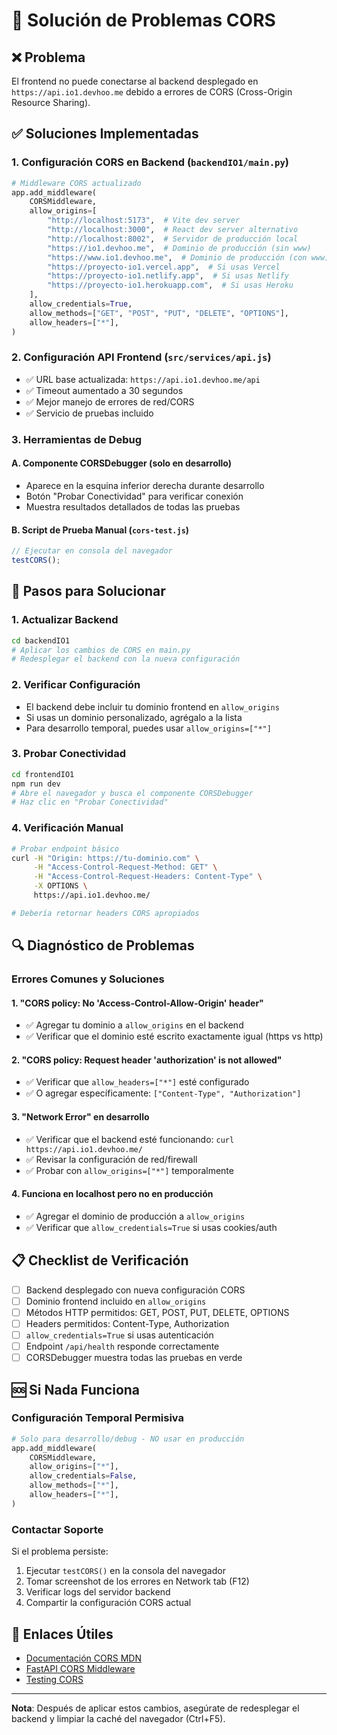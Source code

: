 # 🔧 Solución de Problemas CORS

## ❌ Problema
El frontend no puede conectarse al backend desplegado en `https://api.io1.devhoo.me` debido a errores de CORS (Cross-Origin Resource Sharing).

## ✅ Soluciones Implementadas

### 1. **Configuración CORS en Backend** (`backendIO1/main.py`)

```python
# Middleware CORS actualizado
app.add_middleware(
    CORSMiddleware,
    allow_origins=[
        "http://localhost:5173",  # Vite dev server
        "http://localhost:3000",  # React dev server alternativo
        "http://localhost:8002",  # Servidor de producción local
        "https://io1.devhoo.me",  # Dominio de producción (sin www)
        "https://www.io1.devhoo.me",  # Dominio de producción (con www)
        "https://proyecto-io1.vercel.app",  # Si usas Vercel
        "https://proyecto-io1.netlify.app",  # Si usas Netlify
        "https://proyecto-io1.herokuapp.com",  # Si usas Heroku
    ],
    allow_credentials=True,
    allow_methods=["GET", "POST", "PUT", "DELETE", "OPTIONS"],
    allow_headers=["*"],
)
```

### 2. **Configuración API Frontend** (`src/services/api.js`)

- ✅ URL base actualizada: `https://api.io1.devhoo.me/api`
- ✅ Timeout aumentado a 30 segundos
- ✅ Mejor manejo de errores de red/CORS
- ✅ Servicio de pruebas incluido

### 3. **Herramientas de Debug**

#### A. **Componente CORSDebugger** (solo en desarrollo)
- Aparece en la esquina inferior derecha durante desarrollo
- Botón "Probar Conectividad" para verificar conexión
- Muestra resultados detallados de todas las pruebas

#### B. **Script de Prueba Manual** (`cors-test.js`)
```javascript
// Ejecutar en consola del navegador
testCORS();
```

## 🚀 Pasos para Solucionar

### 1. **Actualizar Backend**
```bash
cd backendIO1
# Aplicar los cambios de CORS en main.py
# Redesplegar el backend con la nueva configuración
```

### 2. **Verificar Configuración**
- El backend debe incluir tu dominio frontend en `allow_origins`
- Si usas un dominio personalizado, agrégalo a la lista
- Para desarrollo temporal, puedes usar `allow_origins=["*"]`

### 3. **Probar Conectividad**
```bash
cd frontendIO1
npm run dev
# Abre el navegador y busca el componente CORSDebugger
# Haz clic en "Probar Conectividad"
```

### 4. **Verificación Manual**
```bash
# Probar endpoint básico
curl -H "Origin: https://tu-dominio.com" \
     -H "Access-Control-Request-Method: GET" \
     -H "Access-Control-Request-Headers: Content-Type" \
     -X OPTIONS \
     https://api.io1.devhoo.me/

# Debería retornar headers CORS apropiados
```

## 🔍 Diagnóstico de Problemas

### Errores Comunes y Soluciones

#### 1. **"CORS policy: No 'Access-Control-Allow-Origin' header"**
- ✅ Agregar tu dominio a `allow_origins` en el backend
- ✅ Verificar que el dominio esté escrito exactamente igual (https vs http)

#### 2. **"CORS policy: Request header 'authorization' is not allowed"**
- ✅ Verificar que `allow_headers=["*"]` esté configurado
- ✅ O agregar específicamente: `["Content-Type", "Authorization"]`

#### 3. **"Network Error" en desarrollo**
- ✅ Verificar que el backend esté funcionando: `curl https://api.io1.devhoo.me/`
- ✅ Revisar la configuración de red/firewall
- ✅ Probar con `allow_origins=["*"]` temporalmente

#### 4. **Funciona en localhost pero no en producción**
- ✅ Agregar el dominio de producción a `allow_origins`
- ✅ Verificar que `allow_credentials=True` si usas cookies/auth

## 📋 Checklist de Verificación

- [ ] Backend desplegado con nueva configuración CORS
- [ ] Dominio frontend incluido en `allow_origins`
- [ ] Métodos HTTP permitidos: GET, POST, PUT, DELETE, OPTIONS
- [ ] Headers permitidos: Content-Type, Authorization
- [ ] `allow_credentials=True` si usas autenticación
- [ ] Endpoint `/api/health` responde correctamente
- [ ] CORSDebugger muestra todas las pruebas en verde

## 🆘 Si Nada Funciona

### Configuración Temporal Permisiva
```python
# Solo para desarrollo/debug - NO usar en producción
app.add_middleware(
    CORSMiddleware,
    allow_origins=["*"],
    allow_credentials=False,
    allow_methods=["*"],
    allow_headers=["*"],
)
```

### Contactar Soporte
Si el problema persiste:
1. Ejecutar `testCORS()` en la consola del navegador
2. Tomar screenshot de los errores en Network tab (F12)
3. Verificar logs del servidor backend
4. Compartir la configuración CORS actual

## 🔗 Enlaces Útiles

- [Documentación CORS MDN](https://developer.mozilla.org/en-US/docs/Web/HTTP/CORS)
- [FastAPI CORS Middleware](https://fastapi.tiangolo.com/tutorial/cors/)
- [Testing CORS](https://www.test-cors.org/)

---

**Nota**: Después de aplicar estos cambios, asegúrate de redesplegar el backend y limpiar la caché del navegador (Ctrl+F5).
